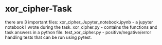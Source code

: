 # xor_cipher-Task
there are 3 important files:
xor_cipher_Jupyter_notebook.ipynb - a jupyter notebook I wrote during the task.
xor_cipher.py - contains the functions and task answers in a python file.
test_xor_cipher.py - positive/negative/error handling tests that can be run using pytest.
